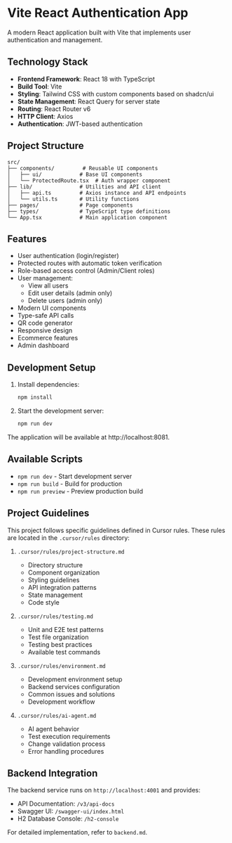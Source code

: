 # Vite React Authentication App

A modern React application built with Vite that implements user authentication and management.

## Technology Stack

- **Frontend Framework**: React 18 with TypeScript
- **Build Tool**: Vite
- **Styling**: Tailwind CSS with custom components based on shadcn/ui
- **State Management**: React Query for server state
- **Routing**: React Router v6
- **HTTP Client**: Axios
- **Authentication**: JWT-based authentication

## Project Structure

```
src/
├── components/         # Reusable UI components
│   ├── ui/            # Base UI components
│   └── ProtectedRoute.tsx  # Auth wrapper component
├── lib/               # Utilities and API client
│   ├── api.ts         # Axios instance and API endpoints
│   └── utils.ts       # Utility functions
├── pages/             # Page components
├── types/             # TypeScript type definitions
└── App.tsx            # Main application component
```

## Features

- User authentication (login/register)
- Protected routes with automatic token verification
- Role-based access control (Admin/Client roles)
- User management:
  - View all users
  - Edit user details (admin only)
  - Delete users (admin only)
- Modern UI components
- Type-safe API calls
- QR code generator
- Responsive design
- Ecommerce features
- Admin dashboard

## Development Setup

1. Install dependencies:
   ```bash
   npm install
   ```

2. Start the development server:
   ```bash
   npm run dev
   ```

The application will be available at http://localhost:8081.

## Available Scripts

- `npm run dev` - Start development server
- `npm run build` - Build for production
- `npm run preview` - Preview production build

## Project Guidelines

This project follows specific guidelines defined in Cursor rules. These rules are located in the `.cursor/rules` directory:

1. `.cursor/rules/project-structure.md`
   - Directory structure
   - Component organization
   - Styling guidelines
   - API integration patterns
   - State management
   - Code style

2. `.cursor/rules/testing.md`
   - Unit and E2E test patterns
   - Test file organization
   - Testing best practices
   - Available test commands

3. `.cursor/rules/environment.md`
   - Development environment setup
   - Backend services configuration
   - Common issues and solutions
   - Development workflow

4. `.cursor/rules/ai-agent.md`
   - AI agent behavior
   - Test execution requirements
   - Change validation process
   - Error handling procedures

## Backend Integration

The backend service runs on `http://localhost:4001` and provides:
- API Documentation: `/v3/api-docs`
- Swagger UI: `/swagger-ui/index.html`
- H2 Database Console: `/h2-console`

For detailed implementation, refer to `backend.md`.
